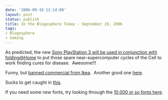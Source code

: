 ```yaml
---
date: '2006-09-19 11:14:00'
layout: post
status: publish
title: In the Blogosphere Today - September 19, 2006
tags:
- Blogosphere
- Gaming
---
```


As predicted, the new [Sony PlayStation 3 will be used in conjunction with folding@Home](http://www.cnn.com/2006/TECH/fun.games/09/18/playstation.folding/index.html) to put those spare near-supercomputer cycles of the Cell to work finding cures for disease.  Awesome!!!

Funny, but [banned commercial from Ikea](http://video.google.com/videoplay?docid=2903640119776330459).  Another good one [here](http://video.google.com/videoplay?docid=-5541642657553069688).

Sucks to get caught in [this](http://video.google.com/videoplay?docid=1120793438507203379).

If you need some new fonts, try looking through the [10,000 or so fonts here](http://betterfonts.com/).
